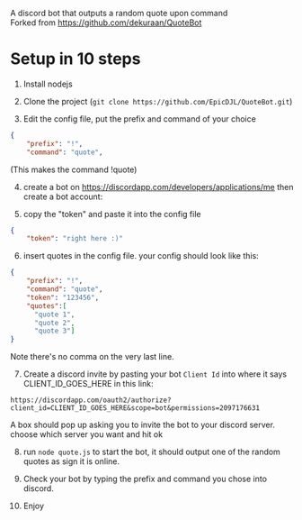 A discord bot that outputs a random quote upon command  
Forked from https://github.com/dekuraan/QuoteBot

# Setup in 10 steps

1. Install nodejs

2. Clone the project (`git clone https://github.com/EpicDJL/QuoteBot.git`)

3. Edit the config file, put the prefix and command of your choice

```json
{
    "prefix": "!",
    "command": "quote",
```
(This makes the command !quote)  

4. create a bot on https://discordapp.com/developers/applications/me then create a bot account:
 
5. copy the "token" and paste it into the config file
```json
{
    "token": "right here :)"
```
6. insert quotes in the config file. your config should look like this:
```json
{
    "prefix": "!",
    "command": "quote",
    "token": "123456",
    "quotes":[
      "quote 1",
      "quote 2",
      "quote 3"]
}
```
Note there's no comma on the very last line.

7. Create a discord invite by pasting your bot `Client Id` into where it says CLIENT_ID_GOES_HERE in this link: 
```
https://discordapp.com/oauth2/authorize?client_id=CLIENT_ID_GOES_HERE&scope=bot&permissions=2097176631 
```
A box should pop up asking you to invite the bot to your discord server. choose which server you want and hit ok

8. run `node quote.js` to start the bot, it should output one of the random quotes as sign it is online.

9. Check your bot by typing the prefix and command you chose into discord.

10. Enjoy

